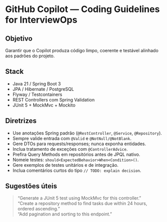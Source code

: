 # GitHub Copilot — Coding Guidelines for InterviewOps

## Objetivo
Garantir que o Copilot produza código limpo, coerente e testável alinhado aos padrões do projeto.

## Stack
- Java 21 / Spring Boot 3
- JPA / Hibernate / PostgreSQL
- Flyway / Testcontainers
- REST Controllers com Spring Validation
- JUnit 5 + MockMvc + Mockito

## Diretrizes
- Use anotações Spring padrão (`@RestController`, `@Service`, `@Repository`).
- Sempre valide entrada com `@Valid` e `@NotNull/@NotBlank`.
- Gere DTOs para requests/responses; nunca exponha entidades.
- Inclua tratamento de exceções com `@ControllerAdvice`.
- Prefira Query Methods em repositórios antes de JPQL nativo.
- Nomeie testes: `should<ExpectedBehavior>When<Condition>()`.
- Gere exemplos de testes unitários e de integração.
- Inclua comentários curtos do tipo `// TODO: explain decision`.

## Sugestões úteis
> “Generate a JUnit 5 test using MockMvc for this controller.”  
> “Create a repository method to find tasks due within 24 hours, ordered ascending.”  
> “Add pagination and sorting to this endpoint.”